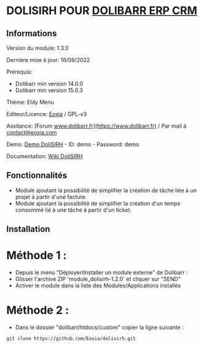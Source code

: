 # DOLISIRH POUR [DOLIBARR ERP CRM](https://www.dolibarr.org)

## Informations

Version du module: 1.3.0

Dernière mise à jour: 18/08/2022

Prérequis:
* Dolibarr min version 14.0.0
* Dolibarr min version 15.0.3

Thème: Eldy Menu

Editeur/Licence: [Eoxia](https://www.eoxia.com) / GPL-v3

Assitance: [Forum www.dolibarr.fr](https://www.dolibarr.fr) / Par mail à contact@eoxia.com

Demo: [Demo DoliSIRH](https://www.dolisirh.projetm.com) - ID: demo - Password: demo

Documentation: [Wiki DoliSIRH](https://wiki.dolibarr.org/index.php/Module_DoliSIRH)

## Fonctionnalités

- Module ajoutant la possibilité de simplifier la création de tâche liée à un projet à partir d'une facture.
- Module ajoutant la possibilité de simplifier la création d'un temps consommé lié à une tâche à partir d'un ticket.

## Installation

# Méthode 1 :

- Depuis le menu "Déployer/Installer un module externe" de Dolibarr : 
- Glisser l'archive ZIP 'module_dolisirh-1.2.0' et cliquer sur "SEND"
- Activer le module dans la liste des Modules/Applications installés

# Méthode 2 :

- Dans le dossier "dolibarr/htdocs/custom" copier la ligne suivante :
``` 
git clone https://github.com/Eoxia/dolisirh.git
```
